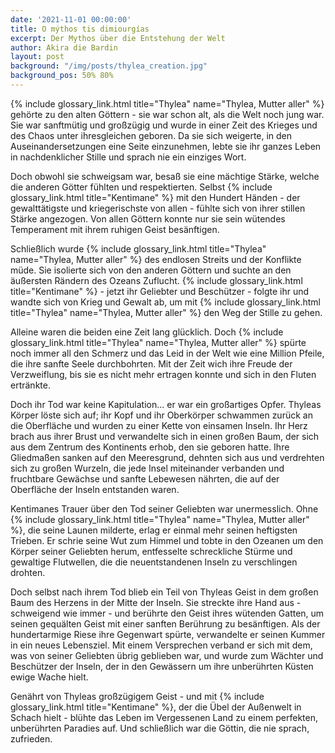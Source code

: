 ```yaml
---
date: '2021-11-01 00:00:00'
title: O mýthos tis dimiourgías
excerpt: Der Mythos über die Entstehung der Welt
author: Akira die Bardin
layout: post
background: "/img/posts/thylea_creation.jpg"
background_pos: 50% 80%
---
```


{% include glossary_link.html title="Thylea" name="Thylea, Mutter aller" %}
gehörte zu den alten Göttern - sie war schon alt, als die Welt noch jung
war. Sie war sanftmütig und großzügig und wurde in einer Zeit des Krieges und
des Chaos unter ihresgleichen geboren. Da sie sich weigerte, in den
Auseinandersetzungen eine Seite einzunehmen, lebte sie ihr ganzes Leben in
nachdenklicher Stille und sprach nie ein einziges Wort.

Doch obwohl sie schweigsam war, besaß sie eine mächtige Stärke, welche die
anderen Götter fühlten und respektierten. Selbst {% include glossary_link.html title="Kentimane" %}
mit den Hundert Händen - der gewalttätigste und kriegerischste von allen -
fühlte sich von ihrer stillen Stärke angezogen. Von allen Göttern konnte nur sie
sein wütendes Temperament mit ihrem ruhigen Geist besänftigen.

Schließlich wurde {% include glossary_link.html title="Thylea" name="Thylea, Mutter aller" %} des endlosen Streits und der Konflikte müde. Sie
isolierte sich von den anderen Göttern und suchte an den äußersten Rändern des
Ozeans Zuflucht. {% include glossary_link.html title="Kentimane" %} - jetzt ihr
Geliebter und Beschützer - folgte ihr und wandte sich von Krieg und Gewalt ab,
um mit {% include glossary_link.html title="Thylea" name="Thylea, Mutter aller" %} den Weg der Stille zu gehen.

Alleine waren die beiden eine Zeit lang glücklich. Doch
{% include glossary_link.html title="Thylea" name="Thylea, Mutter aller" %} spürte noch immer
all den Schmerz und das Leid in der Welt wie eine Million Pfeile, die ihre
sanfte Seele durchbohrten. Mit der Zeit wich ihre Freude der Verzweiflung, bis
sie es nicht mehr ertragen konnte und sich in den Fluten ertränkte.

Doch ihr Tod war keine Kapitulation... er war ein großartiges Opfer. Thyleas
Körper löste sich auf; ihr Kopf und ihr Oberkörper schwammen zurück an die
Oberfläche und wurden zu einer Kette von einsamen Inseln. Ihr Herz brach aus
ihrer Brust und verwandelte sich in einen großen Baum, der sich aus dem Zentrum
des Kontinents erhob, den sie geboren hatte. Ihre Gliedmaßen sanken auf den
Meeresgrund, dehnten sich aus und verdrehten sich zu großen Wurzeln, die jede
Insel miteinander verbanden und fruchtbare Gewächse und sanfte Lebewesen
nährten, die auf der Oberfläche der Inseln entstanden waren.

Kentimanes Trauer über den Tod seiner Geliebten war unermesslich. Ohne
{% include glossary_link.html title="Thylea" name="Thylea, Mutter aller" %},
die seine Launen milderte, erlag er einmal mehr seinen heftigsten Trieben. Er
schrie seine Wut zum Himmel und tobte in den Ozeanen um den Körper seiner
Geliebten herum, entfesselte schreckliche Stürme und gewaltige Flutwellen, die
die neuentstandenen Inseln zu verschlingen drohten.

Doch selbst nach ihrem Tod blieb ein Teil von Thyleas Geist in dem großen Baum
des Herzens in der Mitte der Inseln. Sie streckte ihre Hand aus - schweigend wie
immer - und berührte den Geist ihres wütenden Gatten, um seinen gequälten Geist
mit einer sanften Berührung zu besänftigen. Als der hundertarmige Riese ihre
Gegenwart spürte, verwandelte er seinen Kummer in ein neues Lebensziel. Mit
einem Versprechen verband er sich mit dem, was von seiner Geliebten übrig
geblieben war, und wurde zum Wächter und Beschützer der Inseln, der in den
Gewässern um ihre unberührten Küsten ewige Wache hielt.

Genährt von Thyleas großzügigem Geist - und mit {% include glossary_link.html title="Kentimane" %},
der die Übel der Außenwelt in Schach hielt - blühte das Leben im Vergessenen
Land zu einem perfekten, unberührten Paradies auf. Und schließlich war die
Göttin, die nie sprach, zufrieden.
